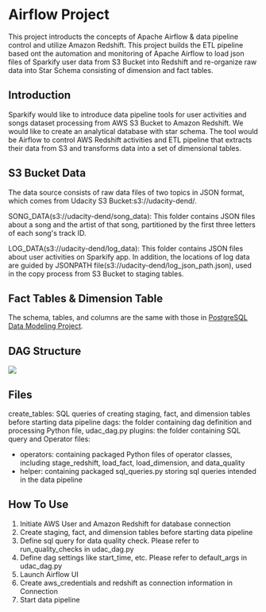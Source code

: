 # Airflow Project

This project introducts the concepts of Apache Airflow & data pipeline control and utilize Amazon Redshift. This project builds the ETL pipeline based ont the automation and monitoring of Apache Airflow to load json files of Sparkify user data from S3 Bucket into Redshift and re-organize raw data into Star Schema consisting of dimension and fact tables.

## Introduction 

Sparkify would like to introduce data pipeline tools for user activities and songs dataset processing from AWS S3 Bucket to Amazon Redshift. We would like to create an analytical database with star schema. The tool would be Airflow to control AWS Redshift activities and ETL pipeline that extracts their data from S3 and transforms data into a set of dimensional tables. 

## S3 Bucket Data

The data source consists of raw data files of two topics in JSON format, which comes from Udacity S3 Bucket:s3://udacity-dend/.

SONG_DATA(s3://udacity-dend/song_data): This folder contains JSON files about a song and the artist of that song, partitioned by the first three letters of each song's track ID.

LOG_DATA(s3://udacity-dend/log_data): This folder contains JSON files about user activities on Sparkify app. In addition, the locations of log data are guided by JSONPATH file(s3://udacity-dend/log_json_path.json), used in the copy process from S3 Bucket to staging tables.

## Fact Tables & Dimension Table

The schema, tables, and columns are the same with those in [PostgreSQL Data Modeling Project](https://github.com/Anka-Liu/Data-Engineer-Nanodegree/tree/master/PostgreSQL%20Modeling).

## DAG Structure

<img src="Dag Structur.png">

## Files

create_tables: SQL queries of creating staging, fact, and dimension tables before starting data pipeline
dags: the folder containing dag definition and processing Python file, udac_dag.py
plugins: the folder containing SQL query and Operator files:   
- operators: containing packaged Python files of operator classes, including stage_redshift, load_fact, load_dimension, and data_quality
- helper: containing packaged sql_queries.py storing sql queries intended in the data pipeline

## How To Use

1. Initiate AWS User and Amazon Redshift for database connection
2. Create staging, fact, and dimension tables before starting data pipeline
3. Define sql query for data quality check. Please refer to run_quality_checks in udac_dag.py
4. Define dag settings like start_time, etc. Please refer to default_args  in udac_dag.py
4. Launch Airflow UI
5. Create aws_credentials and redshift as connection information in Connection
6. Start data pipeline
